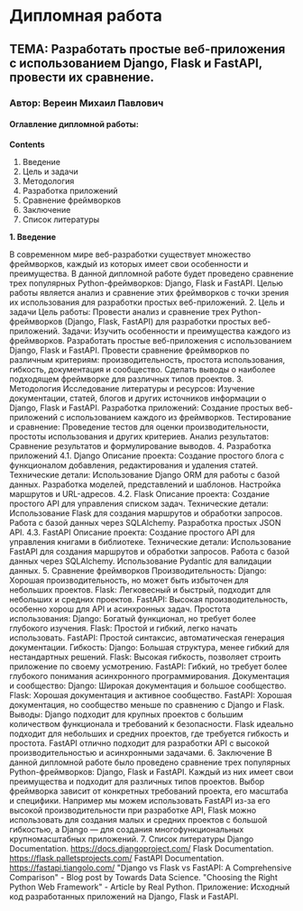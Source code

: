 # Дипломная работа 
## TEMA: Разработать простые веб-приложения с использованием Django, Flask и FastAPI, провести их сравнение.
### Автор: Вереин Михаил Павлович
#### Оглавление дипломной работы:
__Contents__
1. Введение
2. Цель и задачи
3. Методология
4. Разработка приложений
5. Сравнение фреймворков
6. Заключение
7. Список литературы

__1. Введение__

В современном мире веб-разработки существует множество фреймворков, каждый из которых имеет свои особенности и
преимущества. В данной дипломной работе будет проведено сравнение трех популярных Python-фреймворков: Django, Flask и
FastAPI. Целью работы является анализ и сравнение этих фреймворков с точки зрения их использования для разработки простых
веб-приложений.
    2. Цель и задачи
Цель работы: Провести анализ и сравнение трех Python-фреймворков (Django, Flask, FastAPI) для разработки простых веб-приложений.
    Задачи:
Изучить особенности и преимущества каждого из фреймворков.
Разработать простые веб-приложения с использованием Django, Flask и FastAPI.
Провести сравнение фреймворков по различным критериям: производительность, простота использования, гибкость, документация и сообщество.
Сделать выводы о наиболее подходящем фреймворке для различных типов проектов.
    3. Методология
Исследование литературы и ресурсов: Изучение документации, статей, блогов и других источников информации о Django, Flask и FastAPI.
Разработка приложений: Создание простых веб-приложений с использованием каждого из фреймворков.
Тестирование и сравнение: Проведение тестов для оценки производительности, простоты использования и других критериев.
Анализ результатов: Сравнение результатов и формулирование выводов.
    4. Разработка приложений
    4.1. Django
Описание проекта: Создание простого блога с функционалом добавления, редактирования и удаления статей.
Технические детали:
Использование Django ORM для работы с базой данных.
Разработка моделей, представлений и шаблонов.
Настройка маршрутов и URL-адресов.
    4.2. Flask
Описание проекта: Создание простого API для управления списком задач.
Технические детали:
Использование Flask для создания маршрутов и обработки запросов.
Работа с базой данных через SQLAlchemy.
Разработка простых JSON API.
    4.3. FastAPI
Описание проекта: Создание простого API для управления книгами в библиотеке.
Технические детали:
Использование FastAPI для создания маршрутов и обработки запросов.
Работа с базой данных через SQLAlchemy.
Использование Pydantic для валидации данных.
    5. Сравнение фреймворков
    Производительность:
Django: Хорошая производительность, но может быть избыточен для небольших проектов.
Flask: Легковесный и быстрый, подходит для небольших и средних проектов.
FastAPI: Высокая производительность, особенно хорош для API и асинхронных задач.
    Простота использования:
Django: Богатый функционал, но требует более глубокого изучения.
Flask: Простой и гибкий, легко начать использовать.
FastAPI: Простой синтаксис, автоматическая генерация документации.
    Гибкость:
Django: Большая структура, менее гибкий для нестандартных решений.
Flask: Высокая гибкость, позволяет строить приложение по своему усмотрению.
FastAPI: Гибкий, но требует более глубокого понимания асинхронного программирования.
    Документация и сообщество:
Django: Широкая документация и большое сообщество.
Flask: Хорошая документация и активное сообщество.
FastAPI: Хорошая документация, но сообщество меньше по сравнению с Django и Flask.
    Выводы:
Django подходит для крупных проектов с большим количеством функционала и требований к безопасности.
Flask идеально подходит для небольших и средних проектов, где требуется гибкость и простота.
FastAPI отлично подходит для разработки API с высокой производительностью и асинхронными задачами.
    6. Заключение
В данной дипломной работе было проведено сравнение трех популярных Python-фреймворков: Django, Flask и FastAPI. Каждый из них имеет свои преимущества и подходит для различных типов проектов.
Выбор фреймворка зависит от конкретных требований проекта, его масштаба и специфики. Например мы можем использовать FastAPI из-за его высокой производительности при разработке API, Flask можно использовать для создания малых и средних проектов с большой гибкостью, а Django — для создания многофункциональных крупномасштабных приложений.
    7. Список литературы
Django Documentation. https://docs.djangoproject.com/
Flask Documentation. https://flask.palletsprojects.com/
FastAPI Documentation. https://fastapi.tiangolo.com/
"Django vs Flask vs FastAPI: A Comprehensive Comparison" - Blog post by Towards Data Science.
"Choosing the Right Python Web Framework" - Article by Real Python.
    Приложение:
        Исходный код разработанных приложений на Django, Flask и FastAPI.
